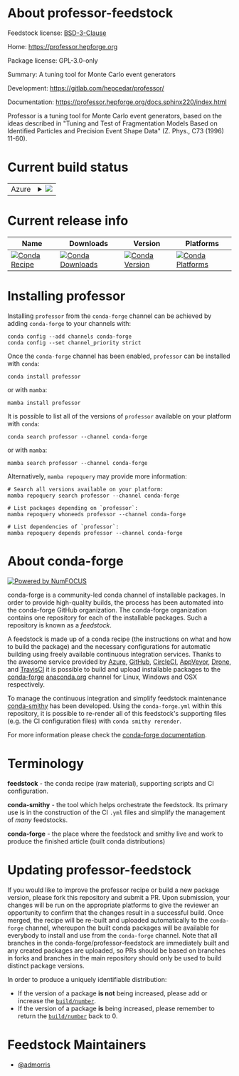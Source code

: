 About professor-feedstock
=========================

Feedstock license: [BSD-3-Clause](https://github.com/conda-forge/professor-feedstock/blob/main/LICENSE.txt)

Home: https://professor.hepforge.org

Package license: GPL-3.0-only

Summary: A tuning tool for Monte Carlo event generators

Development: https://gitlab.com/hepcedar/professor/

Documentation: https://professor.hepforge.org/docs.sphinx220/index.html

Professor is a tuning tool for Monte Carlo event generators, based on the ideas
described in "Tuning and Test of Fragmentation Models Based on Identified
Particles and Precision Event Shape Data" (Z. Phys., C73 (1996) 11-60).


Current build status
====================


<table>
    
  <tr>
    <td>Azure</td>
    <td>
      <details>
        <summary>
          <a href="https://dev.azure.com/conda-forge/feedstock-builds/_build/latest?definitionId=17969&branchName=main">
            <img src="https://dev.azure.com/conda-forge/feedstock-builds/_apis/build/status/professor-feedstock?branchName=main">
          </a>
        </summary>
        <table>
          <thead><tr><th>Variant</th><th>Status</th></tr></thead>
          <tbody><tr>
              <td>linux_64_python3.8.____cpython</td>
              <td>
                <a href="https://dev.azure.com/conda-forge/feedstock-builds/_build/latest?definitionId=17969&branchName=main">
                  <img src="https://dev.azure.com/conda-forge/feedstock-builds/_apis/build/status/professor-feedstock?branchName=main&jobName=linux&configuration=linux%20linux_64_python3.8.____cpython" alt="variant">
                </a>
              </td>
            </tr><tr>
              <td>linux_64_python3.9.____cpython</td>
              <td>
                <a href="https://dev.azure.com/conda-forge/feedstock-builds/_build/latest?definitionId=17969&branchName=main">
                  <img src="https://dev.azure.com/conda-forge/feedstock-builds/_apis/build/status/professor-feedstock?branchName=main&jobName=linux&configuration=linux%20linux_64_python3.9.____cpython" alt="variant">
                </a>
              </td>
            </tr><tr>
              <td>osx_64_python3.8.____cpython</td>
              <td>
                <a href="https://dev.azure.com/conda-forge/feedstock-builds/_build/latest?definitionId=17969&branchName=main">
                  <img src="https://dev.azure.com/conda-forge/feedstock-builds/_apis/build/status/professor-feedstock?branchName=main&jobName=osx&configuration=osx%20osx_64_python3.8.____cpython" alt="variant">
                </a>
              </td>
            </tr><tr>
              <td>osx_64_python3.9.____cpython</td>
              <td>
                <a href="https://dev.azure.com/conda-forge/feedstock-builds/_build/latest?definitionId=17969&branchName=main">
                  <img src="https://dev.azure.com/conda-forge/feedstock-builds/_apis/build/status/professor-feedstock?branchName=main&jobName=osx&configuration=osx%20osx_64_python3.9.____cpython" alt="variant">
                </a>
              </td>
            </tr>
          </tbody>
        </table>
      </details>
    </td>
  </tr>
</table>

Current release info
====================

| Name | Downloads | Version | Platforms |
| --- | --- | --- | --- |
| [![Conda Recipe](https://img.shields.io/badge/recipe-professor-green.svg)](https://anaconda.org/conda-forge/professor) | [![Conda Downloads](https://img.shields.io/conda/dn/conda-forge/professor.svg)](https://anaconda.org/conda-forge/professor) | [![Conda Version](https://img.shields.io/conda/vn/conda-forge/professor.svg)](https://anaconda.org/conda-forge/professor) | [![Conda Platforms](https://img.shields.io/conda/pn/conda-forge/professor.svg)](https://anaconda.org/conda-forge/professor) |

Installing professor
====================

Installing `professor` from the `conda-forge` channel can be achieved by adding `conda-forge` to your channels with:

```
conda config --add channels conda-forge
conda config --set channel_priority strict
```

Once the `conda-forge` channel has been enabled, `professor` can be installed with `conda`:

```
conda install professor
```

or with `mamba`:

```
mamba install professor
```

It is possible to list all of the versions of `professor` available on your platform with `conda`:

```
conda search professor --channel conda-forge
```

or with `mamba`:

```
mamba search professor --channel conda-forge
```

Alternatively, `mamba repoquery` may provide more information:

```
# Search all versions available on your platform:
mamba repoquery search professor --channel conda-forge

# List packages depending on `professor`:
mamba repoquery whoneeds professor --channel conda-forge

# List dependencies of `professor`:
mamba repoquery depends professor --channel conda-forge
```


About conda-forge
=================

[![Powered by
NumFOCUS](https://img.shields.io/badge/powered%20by-NumFOCUS-orange.svg?style=flat&colorA=E1523D&colorB=007D8A)](https://numfocus.org)

conda-forge is a community-led conda channel of installable packages.
In order to provide high-quality builds, the process has been automated into the
conda-forge GitHub organization. The conda-forge organization contains one repository
for each of the installable packages. Such a repository is known as a *feedstock*.

A feedstock is made up of a conda recipe (the instructions on what and how to build
the package) and the necessary configurations for automatic building using freely
available continuous integration services. Thanks to the awesome service provided by
[Azure](https://azure.microsoft.com/en-us/services/devops/), [GitHub](https://github.com/),
[CircleCI](https://circleci.com/), [AppVeyor](https://www.appveyor.com/),
[Drone](https://cloud.drone.io/welcome), and [TravisCI](https://travis-ci.com/)
it is possible to build and upload installable packages to the
[conda-forge](https://anaconda.org/conda-forge) [anaconda.org](https://anaconda.org/)
channel for Linux, Windows and OSX respectively.

To manage the continuous integration and simplify feedstock maintenance
[conda-smithy](https://github.com/conda-forge/conda-smithy) has been developed.
Using the ``conda-forge.yml`` within this repository, it is possible to re-render all of
this feedstock's supporting files (e.g. the CI configuration files) with ``conda smithy rerender``.

For more information please check the [conda-forge documentation](https://conda-forge.org/docs/).

Terminology
===========

**feedstock** - the conda recipe (raw material), supporting scripts and CI configuration.

**conda-smithy** - the tool which helps orchestrate the feedstock.
                   Its primary use is in the construction of the CI ``.yml`` files
                   and simplify the management of *many* feedstocks.

**conda-forge** - the place where the feedstock and smithy live and work to
                  produce the finished article (built conda distributions)


Updating professor-feedstock
============================

If you would like to improve the professor recipe or build a new
package version, please fork this repository and submit a PR. Upon submission,
your changes will be run on the appropriate platforms to give the reviewer an
opportunity to confirm that the changes result in a successful build. Once
merged, the recipe will be re-built and uploaded automatically to the
`conda-forge` channel, whereupon the built conda packages will be available for
everybody to install and use from the `conda-forge` channel.
Note that all branches in the conda-forge/professor-feedstock are
immediately built and any created packages are uploaded, so PRs should be based
on branches in forks and branches in the main repository should only be used to
build distinct package versions.

In order to produce a uniquely identifiable distribution:
 * If the version of a package **is not** being increased, please add or increase
   the [``build/number``](https://docs.conda.io/projects/conda-build/en/latest/resources/define-metadata.html#build-number-and-string).
 * If the version of a package **is** being increased, please remember to return
   the [``build/number``](https://docs.conda.io/projects/conda-build/en/latest/resources/define-metadata.html#build-number-and-string)
   back to 0.

Feedstock Maintainers
=====================

* [@admorris](https://github.com/admorris/)

